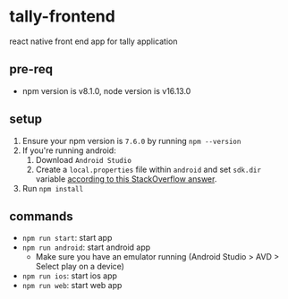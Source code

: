 # tally-frontend

react native front end app for tally application

## pre-req

- npm version is v8.1.0, node version is v16.13.0

## setup

1. Ensure your npm version is `7.6.0` by running `npm --version`
2. If you're running android:
   1. Download `Android Studio`
   2. Create a `local.properties` file within `android` and set `sdk.dir` variable [according to this StackOverflow answer](https://stackoverflow.com/a/48155800).
3. Run `npm install`

## commands

- `npm run start`: start app
- `npm run android`: start android app
  - Make sure you have an emulator running (Android Studio > AVD > Select play on a device)
- `npm run ios`: start ios app
- `npm run web`: start web app
